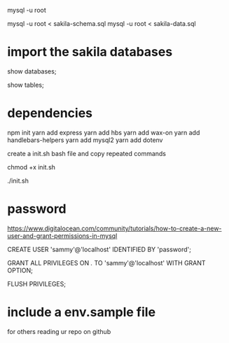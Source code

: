 mysql -u root

<!-- import the sakila database -->
mysql -u root < sakila-schema.sql
mysql -u root < sakila-data.sql

# import the sakila databases
show databases;

show tables;

# dependencies
npm init
yarn add express
yarn add hbs
yarn add wax-on
yarn add handlebars-helpers
yarn add mysql2
yarn add dotenv

create a init.sh bash file and copy repeated commands
<!-- to give permission to run a shell script -->
chmod +x init.sh 
<!-- to run the bash script / shell script -->
./init.sh


# password
https://www.digitalocean.com/community/tutorials/how-to-create-a-new-user-and-grant-permissions-in-mysql
<!-- normally dont use root user as root user has rights to delete all dbs.
create a new user for each project eg. -->
CREATE USER 'sammy'@'localhost' IDENTIFIED BY 'password';

<!-- granting permissions eg. -->
GRANT ALL PRIVILEGES ON *.* TO 'sammy'@'localhost' WITH GRANT OPTION;

<!-- to refresh for the privileges to take place immediately, if cannot connect to database -->
FLUSH PRIVILEGES;

# include a env.sample file
for others reading ur repo on github